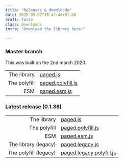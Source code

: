 ```yaml
---
title: "Releases & downloads"
date: 2020-03-02T10:42:48+01:00
draft: false
class: downloads
intro: "Download the library here!"

---
```



### Master branch 

This was built on the 2nd march 2020.



| |                 |
|----------:|:--------------------|
| The library | [paged.js](/releases/master/paged.js) |
| The polyfill | [paged.polyfill.js](/releases/master/paged.polyfill.js) |
| ESM | [paged.esm.js](/releases/master/paged.esm.js) |



### Latest release (0.1.38)

| |                 |
|----------:|:--------------------|
| The library | [paged.js](/releases/0-1-38/paged.js) |
| The polyfill | [paged.polyfill.js](/releases/0-1-38/paged.polyfill.js) |
| ESM | [paged.esm.js](/releases/0-1-38/paged.esm.js) |
| The library (legacy) | [paged.legacy.js](/releases/0-1-38/paged.legacy.js) |
| The polyfill (legacy) | [paged.legacy.polyfill.js](/releases/0-1-38/paged.legacy.polyfill.js) |